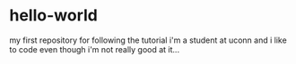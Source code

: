 # hello-world
my first repository for following the tutorial
i'm a student at uconn and i like to code even though i'm not really good at it...
